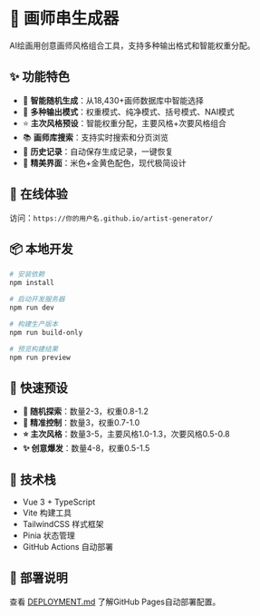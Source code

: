 # 🎨 画师串生成器

AI绘画用创意画师风格组合工具，支持多种输出格式和智能权重分配。

## ✨ 功能特色

- 🎲 **智能随机生成**：从18,430+画师数据库中智能选择
- 🎯 **多种输出模式**：权重模式、纯净模式、括号模式、NAI模式
- ⭐ **主次风格预设**：智能权重分配，主要风格+次要风格组合
- 📚 **画师库搜索**：支持实时搜索和分页浏览
- 📝 **历史记录**：自动保存生成记录，一键恢复
- 🎨 **精美界面**：米色+金黄色配色，现代极简设计

## 🚀 在线体验

访问：`https://你的用户名.github.io/artist-generator/`

## 📦 本地开发

```bash
# 安装依赖
npm install

# 启动开发服务器
npm run dev

# 构建生产版本
npm run build-only

# 预览构建结果
npm run preview
```

## 🎯 快速预设

- **🎲 随机探索**：数量2-3，权重0.8-1.2
- **🎯 精准控制**：数量3，权重0.7-1.0
- **⭐ 主次风格**：数量3-5，主要风格1.0-1.3，次要风格0.5-0.8
- **✨ 创意爆发**：数量4-8，权重0.5-1.5

## 🔧 技术栈

- Vue 3 + TypeScript
- Vite 构建工具
- TailwindCSS 样式框架
- Pinia 状态管理
- GitHub Actions 自动部署

## 📖 部署说明

查看 [DEPLOYMENT.md](./DEPLOYMENT.md) 了解GitHub Pages自动部署配置。
